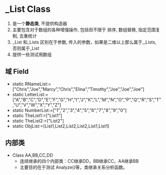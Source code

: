 # \_List Class

1.  是一个**静态类**, 不提供构造器
2.  主要包含对于数组的各种增强操作, 包括但不限于 排序, 数组替换, 指定范围复制, 去重统计
3.  \_List 和\_Lists 区别在于参数, 传入的参数，如果是二维以上那么属于,\_Lists, 否则属于\_List 
4.  提供一些测试用数组

## 域 Field 

- static RNameList:=["Chris","Joe","Marcy","Chris","Elina","Timothy","Joe","Joe","Joe"]
- static LetterList:=["A","B","C","D","E","F","G","H","I","J","K","L","M","N","O","P","Q","R","S","T","U","V","W","X","Y","Z"]
- static NumberList:=["1","2","3","4","5","6","7","8","9","0"]
- static TheList1:=["List1"]
- static TheList2:=["List2"]
- static ObjList:=[List1,List2,List2,List2,List1,List1]

## 内部类

+ Class AA,BB,CC,DD
  + 连续继承的四个内部类：CC继承DD，BB继承CC，AA继承BB
  + 主要目的在于测试 Analyze()等，类继承关系分析函数。

